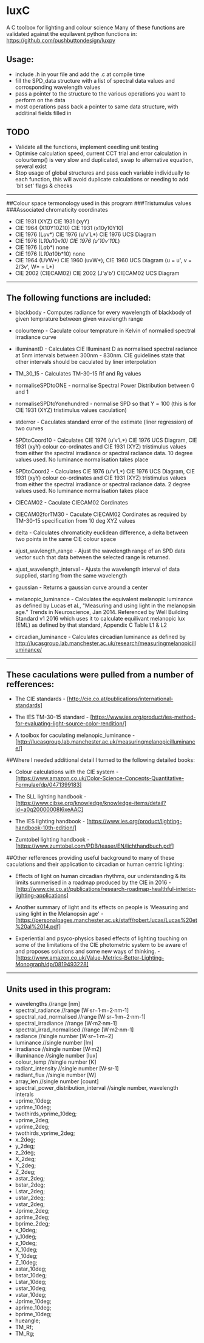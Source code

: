 # luxC

A C toolbox for lighting and colour science
Many of these functions are validated against the equilavent python functions in: https://github.com/pushbuttondesign/luxpy

## Usage:
- include .h in your file and add the .c at compile time
- fill the SPD_data structure with a list of spectral data values and corrosponding wavelength values
- pass a pointer to the structure to the various operations you want to perform on the data
- most operations pass back a pointer to same data structure, with additinal fields filled in

## TODO
- Validate all the functions, implement ceedling unit testing
- Optimise calculation speed, current CCT trial and error calculation in colourtemp() is very slow and duplicated, swap to alternative equation, several exist
- Stop usage of global structures and pass each variable individually to each function, this will avoid duplicate calculations or needing to add 'bit set' flags & checks

*********************************************

##Colour space termonology used in this program
###Tristumulus values         ###Associated chromaticity coordinates
- CIE 1931 (XYZ)              CIE 1931 (xyY)
- CIE 1964 (X10Y10Z10)        CIE 1931 (x10y10Y10)
- CIE 1976 (L*u*v*)           CIE 1976 (u’v’L*) CIE 1976 UCS Diagram
- CIE 1976 (L*10u*10v*10)     CIE 1976 (u’10v’10L*)
- CIE 1976 (L*a*b*)           none
- CIE 1976 (L*10a*10b*10)     none
- CIE 1964 (U*V*W*)           CIE 1960 (uvW*), CIE 1960 UCS Diagram (u = u', v = 2/3v', W* = L*)
- CIE 2002 (CIECAM02)         CIE 2002 (J'a'b') CIECAM02 UCS Diagram

**************************************

## The following functions are included:

- blackbody - Computes radiance for every wavelength of blackbody of given temprature between given wavelength range

- colourtemp - Caculate colour temprature in Kelvin of normalied spectral irradiance curve

- illuminantD - Calculates CIE Illuminant D as normalised spectral radiance at 5nm intervals between 300nm - 830nm. CIE guidelines state that other intervals should be caculated by liner interpolation

- TM_30_15 - Calculates TM-30-15 Rf and Rg values

- normaliseSPDtoONE - normalise Spectral Power Distribution between 0 and 1

- normaliseSPDtoYonehundred - normalise SPD so that Y = 100 (this is for CIE 1931 (XYZ) tristimulus values caculation)

- stderror - Caculates standard error of the estimate (liner regression) of two curves

- SPDtoCoord10 - Calculates CIE 1976 (u’v’L*) CIE 1976 UCS Diagram, CIE 1931 (xyY) colour co-ordinates and CIE 1931 (XYZ) tristimulus values from either the spectral irradiance or spectral radiance data. 10 degree values used. No luminance normalisation takes place

- SPDtoCoord2 - Calculates CIE 1976 (u’v’L*) CIE 1976 UCS Diagram, CIE 1931 (xyY) colour co-ordinates and CIE 1931 (XYZ) tristimulus values from either the spectral irradiance or spectral radiance data. 2 degree values used. No luminance normalisation takes place

- CIECAM02 - Caculate CIECAM02 Cordinates

- CIECAM02forTM30 - Caculate CIECAM02 Cordinates as required by TM-30-15 specification from 10 deg XYZ values

- delta - Calculates chromaticity euclidean difference, a delta between two points in the same CIE colour space

- ajust_wavlength_range - Ajust the wavelength range of an SPD data vector such that data between the selected range is returned.

- ajust_wavelength_interval - Ajusts the wavelength interval of data supplied, starting from the same wavelength

- gaussian - Returns a gaussian curve around a center

- melanopic_luminance - Calculates the equivalent melanopic luminance as defined by Lucas et al., "Measuring and using light in the melanopsin age." Trends in Neuroscience, Jan 2014. Referenced by Well Building Standard v1 2016 which uses it to calculate equilivant melanopic lux (EML) as defined by that standard, Appendix C Table L1 & L2

- circadian_luminance - Calculates circadian luminance as defined by http://lucasgroup.lab.manchester.ac.uk/research/measuringmelanopicilluminance/

***********************************************************

## These caculations were pulled from a number of refferences:

- The CIE standards - [http://cie.co.at/publications/international-standards]

- The IES TM-30-15 standard - [https://www.ies.org/product/ies-method-for-evaluating-light-source-color-rendition/]

- A toolbox for caculating melanopic_luminance - [http://lucasgroup.lab.manchester.ac.uk/measuringmelanopicilluminance/]

##Where I needed additional detail I turned to the following detailed books:

- Colour calculations with the CIE system - [https://www.amazon.co.uk/Color-Science-Concepts-Quantitative-Formulae/dp/0471399183]

- The SLL lighting handbook - [https://www.cibse.org/knowledge/knowledge-items/detail?id=a0q20000008I6xeAAC]

- The IES lighting handbook - [https://www.ies.org/product/lighting-handbook-10th-edition/]

- Zumtobel lighting handbook - [https://www.zumtobel.com/PDB/teaser/EN/lichthandbuch.pdf]

##Other refferences providing useful background to many of these caculations and their application to circadian or human centric lighting:

- Effects of light on human circadian rhythms, our understanding & its limits summerised in a roadmap produced by the CIE in 2016 - [http://www.cie.co.at/publications/research-roadmap-healthful-interior-lighting-applications]

- Another summary of light and its effects on people is 'Measuring and using light in the Melanopsin age' - [https://personalpages.manchester.ac.uk/staff/robert.lucas/Lucas%20et%20al%2014.pdf]

- Experiential and psyco-physics based effects of lighting touching on some of the limitations of the CIE photometric system to be aware of and proposes solutions and some new ways of thinking. - [https://www.amazon.co.uk/Value-Metrics-Better-Lighting-Monograph/dp/0819493228]

***************************

## Units used in this program:

- wavelengths                           //range [nm]
- spectral_radiance                     //range [W·sr−1·m−2·nm-1]
- spectral_rad_normalised               //range [W·sr−1·m−2·nm-1]
- spectral_irradiance                   //range [W·m2·nm-1]
- spectral_irrad_normalised             //range [W·m2·nm-1]
- radiance                              //single number [W·sr−1·m−2]
- luminance                             //single number [lm]
- irradiance                            //single number [W·m2]
- illuminance                           //single number [lux]
- colour_temp                           //single number [K]
- radiant_intensity                     //single number [W·sr-1]
- radiant_flux                          //single number [W]
- array_len                             //single number [count]
- spectral_power_distribution_interval  //single number, wavelength interals
- uprime_10deg;
- vprime_10deg;
- twothirds_vprime_10deg;
- uprime_2deg;
- vprime_2deg;
- twothirds_vprime_2deg;
- x_2deg;
- y_2deg;
- z_2deg;
- X_2deg;
- Y_2deg;
- Z_2deg;
- astar_2deg;
- bstar_2deg;
- Lstar_2deg;
- ustar_2deg;
- vstar_2deg;
- Jprime_2deg;
- aprime_2deg;
- bprime_2deg;
- x_10deg;
- y_10deg;
- z_10deg;
- X_10deg;
- Y_10deg;
- Z_10deg;
- astar_10deg;
- bstar_10deg;
- Lstar_10deg;
- ustar_10deg;
- vstar_10deg;
- Jprime_10deg;
- aprime_10deg;
- bprime_10deg;
- hueangle;
- TM_Rf;
- TM_Rg;
